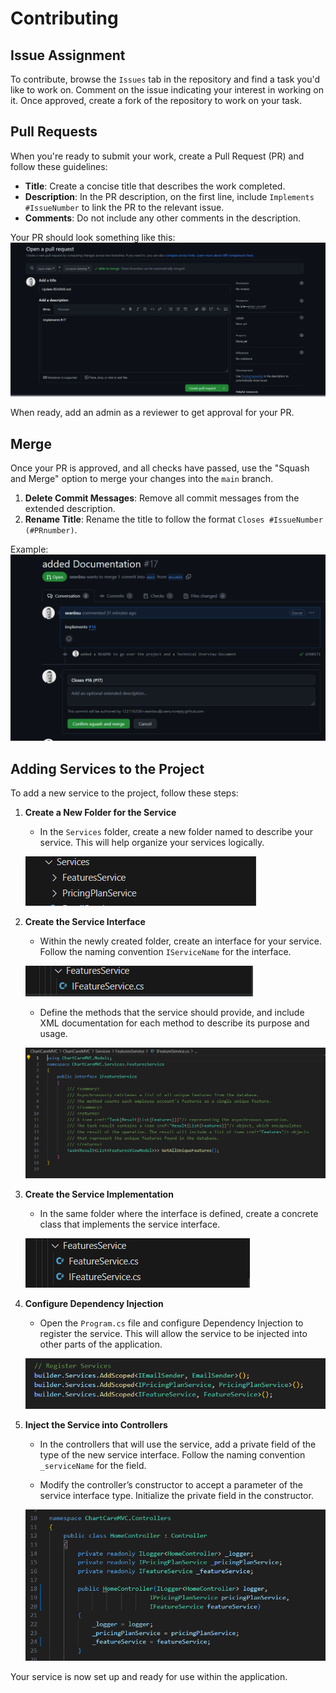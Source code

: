 # Contributing

## Issue Assignment
To contribute, browse the `Issues` tab in the repository and find a task you'd like to work on. Comment on the issue indicating your interest in working on it. Once approved, create a fork of the repository to work on your task.

## Pull Requests
When you're ready to submit your work, create a Pull Request (PR) and follow these guidelines:

- **Title**: Create a concise title that describes the work completed.
- **Description**: In the PR description, on the first line, include `Implements #IssueNumber` to link the PR to the relevant issue.
- **Comments**: Do not include any other comments in the description.

Your PR should look something like this:
![Example PR](images/contributing/PR.PNG)

When ready, add an admin as a reviewer to get approval for your PR.

## Merge
Once your PR is approved, and all checks have passed, use the "Squash and Merge" option to merge your changes into the `main` branch.

1. **Delete Commit Messages**: Remove all commit messages from the extended description.
2. **Rename Title**: Rename the title to follow the format `Closes #IssueNumber (#PRnumber)`.

Example:
![Example Merge](images/contributing/merge-commit.PNG)

## Adding Services to the Project

To add a new service to the project, follow these steps:

1. **Create a New Folder for the Service**

   - In the `Services` folder, create a new folder named to describe your service. This will help organize your services logically.

   ![Create Service Folder](images/ServiceCreation/ServiceCreationStep1.png)

2. **Create the Service Interface**

   - Within the newly created folder, create an interface for your service. Follow the naming convention `IServiceName` for the interface.

   ![Create Service Interface File](images/ServiceCreation/ServiceCreationStep2-1.png)

   - Define the methods that the service should provide, and include XML documentation for each method to describe its purpose and usage.

   ![Create Service Interface](images/ServiceCreation/ServiceCreationStep2-2.png)

3. **Create the Service Implementation**

   - In the same folder where the interface is defined, create a concrete class that implements the service interface.

   ![Create Service Concrete Class](images/ServiceCreation/ServiceCreationStep3-1.png)

4. **Configure Dependency Injection**

   - Open the `Program.cs` file and configure Dependency Injection to register the service. This will allow the service to be injected into other parts of the application.

   ![Inject Service](images/ServiceCreation/ServiceCreationStep4.png)

5. **Inject the Service into Controllers**

   - In the controllers that will use the service, add a private field of the type of the new service interface. Follow the naming convention `_serviceName` for the field.
   
   - Modify the controller’s constructor to accept a parameter of the service interface type. Initialize the private field in the constructor.

   ![Service Controller Setup](images/ServiceCreation/ServiceCreationStep5.png)

Your service is now set up and ready for use within the application.
